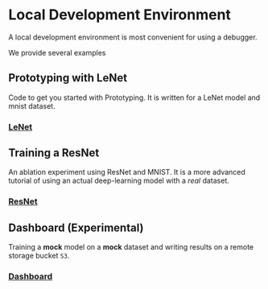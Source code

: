 # Local Development Environment

A local development environment is most convenient for using a debugger.

We provide several examples

## Prototyping with LeNet

Code to get you started with Prototyping. It is written for a LeNet model and mnist dataset.

### [LeNet](prototyping)

## Training a ResNet

An ablation experiment using ResNet and MNIST. It is a more advanced tutorial of using an actual deep-learning model with a *real* dataset.

### [ResNet](resnet)


## Dashboard (Experimental)

Training a **mock** model on a **mock** dataset and writing results on a remote storage bucket `S3`.

### [Dashboard](dashboard/main.py)
